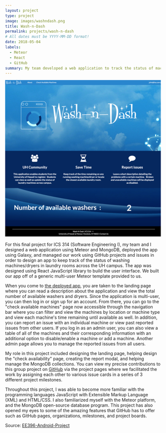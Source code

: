 ```yaml
---
layout: project
type: project
image: images/washndash.png
title: Wash-n-Dash
permalink: projects/wash-n-dash
# All dates must be YYYY-MM-DD format!
date: 2018-05-04
labels:
  - Meteor
  - React
  - GitHub
summary: My team developed a web application to track the status of machines in laundry rooms around the University of Hawaii.
---
```

<img class="ui medium right floated rounded image" src="../images/washndash.png">

For this final project for ICS 314 (Software Engineering I), my team and I designed a web application using Meteor and MongoDB, deployed the app using Galaxy, and managed our work using GitHub projects and issues in order to design an app to keep track of the status of washing machines/dryers in laundry rooms across the UH campus.  The app was designed using React JavaScript library to build the user interface.  We built our app off of a generic multi-user Meteor template provided to us. 

When you come to [the deployed app](http://washndash.meteorapp.com/#/), you are taken to the landing page where you can read a description about the application and view the total number of available washers and dryers. Since the application is multi-user, you can then log in or sign up for an account. From there, you can go to the "check available machines" page now accessible through the navigation bar where you can filter and view the machines by location or machine type and view each machine's time remaining until available as well.  In addition, you can report an issue with an individual machine or view past reported issues from other users. If you log in as an admin user, you can also view a table of all of the machines and their corresponding information with an additional option to disable/enable a machine or add a machine. Another admin page allows you to manage the reported issues from all users. 

My role in this project included designing the landing page, helping design the "check availability" page, creating the report modal, and helping manage the MongoDB collections. You can view my precise contributions to this group project on [GitHub](https://github.com/wash-n-dash) via the project pages where we facilitated the work by assigning each other to various issue cards in a series of 3 different project milestones.  

Throughout this project, I was able to become more familiar with the programming languages JavaScript with Extensible Markup Language (XML) and HTML/CSS.  I also familiarized myself with the Meteor platform, and the MongoDB open-source database program. This project has also opened my eyes to some of the amazing features that GitHub has to offer such as GitHub pages, organizations, milestones, and project boards. 

Source: <a href="https://github.com/wash-n-dash"><i class="large github icon "></i>EE396-Android-Project</a>

